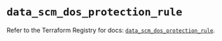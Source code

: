 # `data_scm_dos_protection_rule`

Refer to the Terraform Registry for docs: [`data_scm_dos_protection_rule`](https://registry.terraform.io/providers/paloaltonetworks/scm/1.0.2/docs/data-sources/dos_protection_rule).
